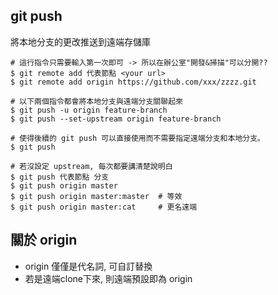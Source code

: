 ## git push
將本地分支的更改推送到遠端存儲庫
```
# 這行指令只需要輸入第一次即可 -> 所以在辦公室"開發&掃描"可以分開??
$ git remote add 代表節點 <your url>
$ git remote add origin https://github.com/xxx/zzzz.git

# 以下兩個指令都會將本地分支與遠端分支關聯起來
$ git push -u origin feature-branch
$ git push --set-upstream origin feature-branch

# 使得後續的 git push 可以直接使用而不需要指定遠端分支和本地分支。
$ git push

# 若沒設定 upstream, 每次都要講清楚說明白
$ git push 代表節點 分支 
$ git push origin master
$ git push origin master:master  # 等效
$ git push origin master:cat     # 更名遠端
```

## 關於 origin
- origin 僅僅是代名詞, 可自訂替換
- 若是遠端clone下來, 則遠端預設即為 origin
